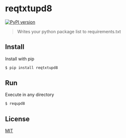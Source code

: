 # reqtxtupd8
[![PyPI version](https://badge.fury.io/py/reqtxtupd8.svg)](https://badge.fury.io/py/reqtxtupd8)
> Writes your python package list to requirements.txt


## Install
Install with pip
```sh
$ pip install reqtxtupd8
```

## Run
Execute in any directory
```sh
$ requpd8
```
## License
[MIT](https://opensource.org/licenses/MIT)
